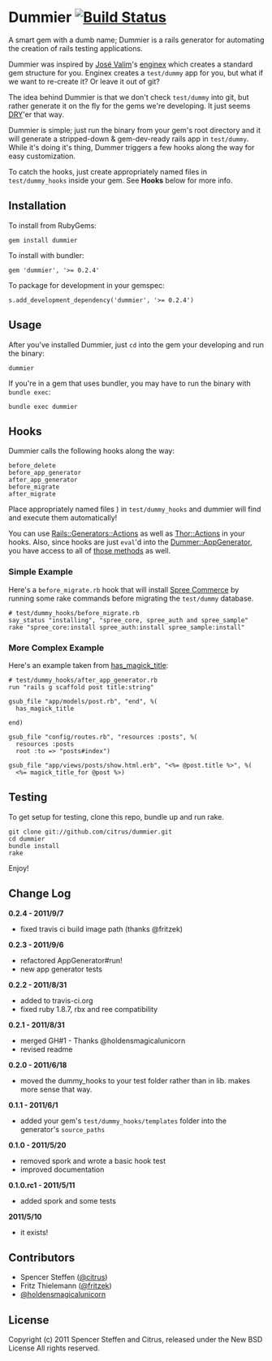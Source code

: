 # Dummier [![Build Status](https://secure.travis-ci.org/citrus/dummier.png)](http://travis-ci.org/citrus/dummier)

A smart gem with a dumb name; Dummier is a rails generator for automating the creation of rails testing applications. 

Dummier was inspired by [José Valim](https://github.com/josevalim)'s [enginex](https://github.com/josevalim/enginex) which creates a standard gem structure for you. Enginex creates a `test/dummy` app for you, but what if we want to re-create it? Or leave it out of git?

The idea behind Dummier is that we don't check `test/dummy` into git, but rather generate it on the fly for the gems we're developing. It just seems [DRY](http://en.wikipedia.org/wiki/Don't_repeat_yourself)'er that way.

Dummier is simple; just run the binary from your gem's root directory and it will generate a stripped-down & gem-dev-ready rails app in `test/dummy`. While it's doing it's thing, Dummer triggers a few hooks along the way for easy customization.

To catch the hooks, just create appropriately named files in `test/dummy_hooks` inside your gem. See **Hooks** below for more info.


Installation
------------

To install from RubyGems:

    gem install dummier

To install with bundler:

    gem 'dummier', '>= 0.2.4'

To package for development in your gemspec:
    
    s.add_development_dependency('dummier', '>= 0.2.4')
    
    
Usage
-----

After you've installed Dummier, just `cd` into the gem your developing and run the binary:

    dummier
    
If you're in a gem that uses bundler, you may have to run the binary with `bundle exec`: 

    bundle exec dummier
    

Hooks
-----
    
Dummier calls the following hooks along the way:

    before_delete
    before_app_generator
    after_app_generator
    before_migrate
    after_migrate
    
    
Place appropriately named files ) in `test/dummy_hooks` and dummier will find and execute them automatically! 

You can use [Rails::Generators::Actions](http://api.rubyonrails.org/classes/Rails/Generators/Actions.html) as well as [Thor::Actions](http://textmate.rubyforge.org/thor/Thor/Actions.html) in your hooks. Also, since hooks are just `eval`'d into the [Dummer::AppGenerator](http://rubydoc.info/gems/dummier/0.2.2/Dummier/AppGenerator), you have access to all of [those methods](http://rubydoc.info/gems/dummier/0.2.2/Dummier/AppGenerator) as well. 
    
    
### Simple Example

Here's a `before_migrate.rb` hook that will install [Spree Commerce](https://github.com/spree/spree) by running some rake commands before migrating the `test/dummy` database.

    # test/dummy_hooks/before_migrate.rb
    say_status "installing", "spree_core, spree_auth and spree_sample"
    rake "spree_core:install spree_auth:install spree_sample:install"
    
    
### More Complex Example

Here's an example taken from [has_magick_title](https://github.com/citrus/has_magick_title):

    # test/dummy_hooks/after_app_generator.rb
    run "rails g scaffold post title:string"
    
    gsub_file "app/models/post.rb", "end", %(
      has_magick_title
      
    end)
    
    gsub_file "config/routes.rb", "resources :posts", %(
      resources :posts
      root :to => "posts#index")
    
    gsub_file "app/views/posts/show.html.erb", "<%= @post.title %>", %(
      <%= magick_title_for @post %>)


Testing
-------

To get setup for testing, clone this repo, bundle up and run rake.

    git clone git://github.com/citrus/dummier.git
    cd dummier
    bundle install
    rake


Enjoy!


Change Log
----------


**0.2.4 - 2011/9/7**

* fixed travis ci build image path (thanks @fritzek)


**0.2.3 - 2011/9/6**

* refactored AppGenerator#run!
* new app generator tests


**0.2.2 - 2011/8/31**

* added to travis-ci.org
* fixed ruby 1.8.7, rbx and ree compatibility


**0.2.1 - 2011/8/31**

* merged GH#1 - Thanks @holdensmagicalunicorn
* revised readme


**0.2.0 - 2011/6/18**

* moved the dummy_hooks to your test folder rather than in lib. makes more sense that way.


**0.1.1 - 2011/6/1**

* added your gem's `test/dummy_hooks/templates` folder into the generator's `source_paths`


**0.1.0 - 2011/5/20**

* removed spork and wrote a basic hook test
* improved documentation


**0.1.0.rc1 - 2011/5/11**

* added spork and some tests


**2011/5/10**

* it exists!


Contributors
------------

- Spencer Steffen ([@citrus](https://github.com/citrus))
- Fritz Thielemann ([@fritzek](https://github.com/fritzek))
- [@holdensmagicalunicorn](https://github.com/holdensmagicalunicorn)


License
-------

Copyright (c) 2011 Spencer Steffen and Citrus, released under the New BSD License All rights reserved.
